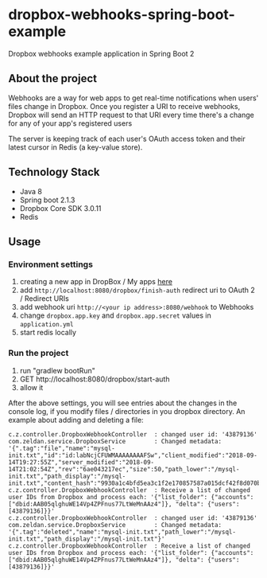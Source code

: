 # dropbox-webhooks-spring-boot-example
Dropbox webhooks example application in Spring Boot 2

## About the project
Webhooks are a way for web apps to get real-time notifications when users' files change in Dropbox.
Once you register a URI to receive webhooks, Dropbox will send an HTTP request to that URI every time there's a change for any of your app's registered users

The server is keeping track of each user's OAuth access token and their latest cursor in Redis (a key-value store). 

## Technology Stack
- Java 8
- Spring boot 2.1.3
- Dropbox Core SDK 3.0.11
- Redis

## Usage
### Environment settings
1. creating a new app in DropBox / My apps [here](https://www.dropbox.com/developers/apps)
2. add  `http://localhost:8080/dropbox/finish-auth` redirect uri to OAuth 2 / Redirect URIs
3. add webhook uri `http://<your ip address>:8080/webhook` to Webhooks
4. change `dropbox.app.key` and `dropbox.app.secret` values in `application.yml`
5. start redis locally

### Run the project
1. run "gradlew bootRun"
2. GET http://localhost:8080/dropbox/start-auth
3. allow it

After the above settings, you will see entries about the changes in the console log, if you modify files / directories in you dropbox directory. An example about adding and deleting a file:

```
c.z.controller.DropboxWebhookController  : changed user id: '43879136'
com.zeldan.service.DropboxService        : Changed metadata: '{".tag":"file","name":"mysql-init.txt","id":"id:labNcjCFUWMAAAAAAAAFSw","client_modified":"2018-09-14T19:27:55Z","server_modified":"2018-09-14T21:02:54Z","rev":"6ae043217ec","size":50,"path_lower":"/mysql-init.txt","path_display":"/mysql-init.txt","content_hash":"9930a1c4bfd5ea3c1f2e170857587a015dcf42f8d070be19236cea174e03f474"}'
c.z.controller.DropboxWebhookController  : Receive a list of changed user IDs from Dropbox and process each: '{"list_folder": {"accounts": ["dbid:AAB05qlghuWE14Vp4ZPFnus77LtWeMnAAz4"]}, "delta": {"users": [43879136]}}'
c.z.controller.DropboxWebhookController  : changed user id: '43879136'
com.zeldan.service.DropboxService        : Changed metadata: '{".tag":"deleted","name":"mysql-init.txt","path_lower":"/mysql-init.txt","path_display":"/mysql-init.txt"}'
c.z.controller.DropboxWebhookController  : Receive a list of changed user IDs from Dropbox and process each: '{"list_folder": {"accounts": ["dbid:AAB05qlghuWE14Vp4ZPFnus77LtWeMnAAz4"]}, "delta": {"users": [43879136]}}'
```
